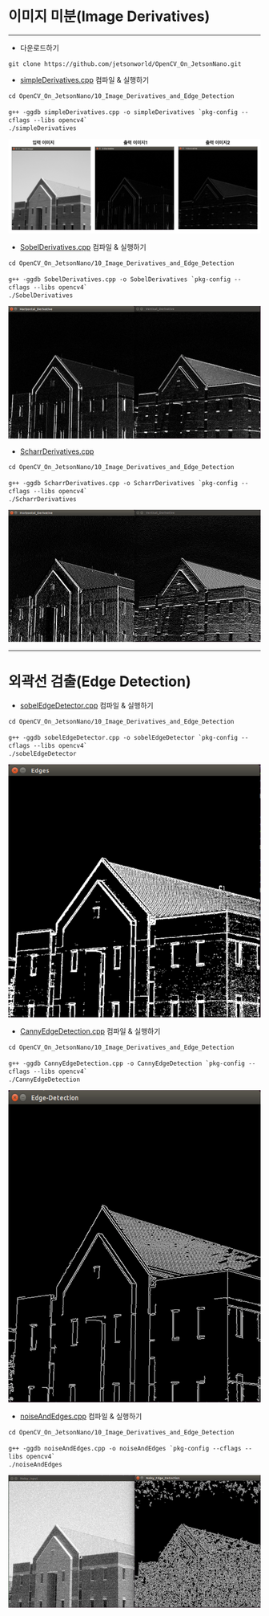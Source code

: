 # 이미지 미분(Image Derivatives)
***
* 다운로드하기
```
git clone https://github.com/jetsonworld/OpenCV_On_JetsonNano.git
```

* [simpleDerivatives.cpp](https://raw.githubusercontent.com/jetsonworld/OpenCV_On_JetsonNano/master/10_Image_Derivatives_and_Edge_Detection/simpleDerivatives.cpp) 컴파일 & 실행하기
```
cd OpenCV_On_JetsonNano/10_Image_Derivatives_and_Edge_Detection

g++ -ggdb simpleDerivatives.cpp -o simpleDerivatives `pkg-config --cflags --libs opencv4`
./simpleDerivatives
```

![simpleDerivatives_total.png](https://raw.githubusercontent.com/jetsonworld/OpenCV_On_JetsonNano/master/10_Image_Derivatives_and_Edge_Detection/simpleDerivatives_total.png)

* [SobelDerivatives.cpp](https://raw.githubusercontent.com/jetsonworld/OpenCV_On_JetsonNano/master/10_Image_Derivatives_and_Edge_Detection/SobelDerivatives.cpp) 컴파일 & 실행하기
```
cd OpenCV_On_JetsonNano/10_Image_Derivatives_and_Edge_Detection

g++ -ggdb SobelDerivatives.cpp -o SobelDerivatives `pkg-config --cflags --libs opencv4`
./SobelDerivatives
```

![SobelDerivatives.png](https://raw.githubusercontent.com/jetsonworld/OpenCV_On_JetsonNano/master/10_Image_Derivatives_and_Edge_Detection/SobelDerivatives.png)

* [ScharrDerivatives.cpp](https://raw.githubusercontent.com/jetsonworld/OpenCV_On_JetsonNano/master/10_Image_Derivatives_and_Edge_Detection/ScharrDerivatives.cpp)
```
cd OpenCV_On_JetsonNano/10_Image_Derivatives_and_Edge_Detection

g++ -ggdb ScharrDerivatives.cpp -o ScharrDerivatives `pkg-config --cflags --libs opencv4`
./ScharrDerivatives
```

![ScharrDerivatives.png](https://raw.githubusercontent.com/jetsonworld/OpenCV_On_JetsonNano/master/10_Image_Derivatives_and_Edge_Detection/ScharrDerivatives.png)

***
# 외곽선 검출(Edge Detection)
* [sobelEdgeDetector.cpp](https://raw.githubusercontent.com/jetsonworld/OpenCV_On_JetsonNano/master/10_Image_Derivatives_and_Edge_Detection/sobelEdgeDetector.cpp) 컴파일 & 실행하기
```
cd OpenCV_On_JetsonNano/10_Image_Derivatives_and_Edge_Detection

g++ -ggdb sobelEdgeDetector.cpp -o sobelEdgeDetector `pkg-config --cflags --libs opencv4`
./sobelEdgeDetector
```
![sobelEdgeDetector.png](https://raw.githubusercontent.com/jetsonworld/OpenCV_On_JetsonNano/master/10_Image_Derivatives_and_Edge_Detection/sobelEdgeDetector.png)

* [CannyEdgeDetection.cpp](https://raw.githubusercontent.com/jetsonworld/OpenCV_On_JetsonNano/master/10_Image_Derivatives_and_Edge_Detection/CannyEdgeDetection.cpp) 컴파일 & 실행하기
```
cd OpenCV_On_JetsonNano/10_Image_Derivatives_and_Edge_Detection

g++ -ggdb CannyEdgeDetection.cpp -o CannyEdgeDetection `pkg-config --cflags --libs opencv4`
./CannyEdgeDetection
```
![CannyEdgeDetection.png](https://raw.githubusercontent.com/jetsonworld/OpenCV_On_JetsonNano/master/10_Image_Derivatives_and_Edge_Detection/CannyEdgeDetection.png)

* [noiseAndEdges.cpp](https://raw.githubusercontent.com/jetsonworld/OpenCV_On_JetsonNano/master/10_Image_Derivatives_and_Edge_Detection/noiseAndEdges.cpp) 컴파일 & 실행하기

```
cd OpenCV_On_JetsonNano/10_Image_Derivatives_and_Edge_Detection

g++ -ggdb noiseAndEdges.cpp -o noiseAndEdges `pkg-config --cflags --libs opencv4`
./noiseAndEdges
```

![noiseAndEdges.png](https://raw.githubusercontent.com/jetsonworld/OpenCV_On_JetsonNano/master/10_Image_Derivatives_and_Edge_Detection/noiseAndEdges.png)

